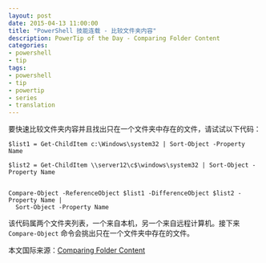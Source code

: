 ```yaml
---
layout: post
date: 2015-04-13 11:00:00
title: "PowerShell 技能连载 - 比较文件夹内容"
description: PowerTip of the Day - Comparing Folder Content
categories:
- powershell
- tip
tags:
- powershell
- tip
- powertip
- series
- translation
---
```

要快速比较文件夹内容并且找出只在一个文件夹中存在的文件，请试试以下代码：

    $list1 = Get-ChildItem c:\Windows\system32 | Sort-Object -Property Name
    
    $list2 = Get-ChildItem \\server12\c$\windows\system32 | Sort-Object -Property Name
    
    
    Compare-Object -ReferenceObject $list1 -DifferenceObject $list2 -Property Name | 
      Sort-Object -Property Name

该代码属两个文件夹列表，一个来自本机，另一个来自远程计算机。接下来 `Compare-Object` 命令会挑出只在一个文件夹中存在的文件。

<!--more-->
本文国际来源：[Comparing Folder Content](http://community.idera.com/powershell/powertips/b/tips/posts/comparing-folder-content)
